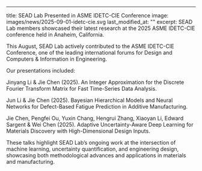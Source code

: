 ---
title: SEAD Lab Presented in ASME IDETC-CIE Conference
image: images/news/2025-09-01-idetc-cie.svg
last_modified_at: ""
excerpt: SEAD Lab members showcased their latest research at the 2025 ASME IDETC-CIE conference held in Anaheim, California.

This August, SEAD Lab actively contributed to the ASME IDETC-CIE Conference, one of the leading international forums for Design and Computers & Information in Engineering.


Our presentations included:

Jinyang Li & Jie Chen (2025). An Integer Approximation for the Discrete Fourier Transform Matrix for Fast Time-Series Data Analysis.

Jun Li & Jie Chen (2025). Bayesian Hierarchical Models and Neural Networks for Defect-Based Fatigue Prediction in Additive Manufacturing.

Jie Chen, Pengfei Ou, Yuxin Chang, Hengrui Zhang, Xiaoyan Li, Edward Sargent & Wei Chen (2025). Adaptive Uncertainty-Aware Deep Learning for Materials Discovery with High-Dimensional Design Inputs.

These talks highlight SEAD Lab’s ongoing work at the intersection of machine learning, uncertainty quantification, and engineering design, showcasing both methodological advances and applications in materials and manufacturing.
